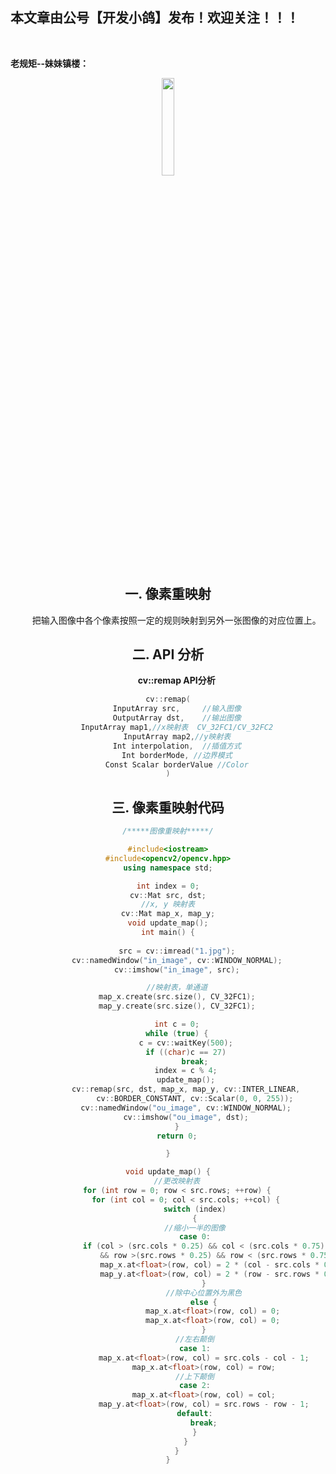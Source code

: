 ﻿## 本文章由公号【开发小鸽】发布！欢迎关注！！！
<br>

**老规矩--妹妹镇楼：**
<center>
<img src="https://img-blog.csdnimg.cn/20200721223424816.JPG"   width="20%">



## 一. 像素重映射
&nbsp;  &nbsp;  &nbsp;  &nbsp;把输入图像中各个像素按照一定的规则映射到另外一张图像的对应位置上。

## 二. API 分析
&nbsp;  &nbsp;  &nbsp;  &nbsp;**cv::remap API分析**

```cpp
cv::remap(
	InputArray src,		//输入图像
	OutputArray dst,	//输出图像
	InputArray map1,//x映射表 	CV_32FC1/CV_32FC2
	InputArray map2,//y映射表
	Int interpolation,	//插值方式
	Int borderMode,	//边界模式
	Const Scalar borderValue //Color
)
```
## 三. 像素重映射代码

```cpp
/*****图像重映射*****/

#include<iostream>
#include<opencv2/opencv.hpp>
using namespace std;

int index = 0;
cv::Mat src, dst;
//x, y 映射表
cv::Mat map_x, map_y;
void update_map();
int main() {
	
	src = cv::imread("1.jpg");
	cv::namedWindow("in_image", cv::WINDOW_NORMAL);
	cv::imshow("in_image", src);

	//映射表，单通道
	map_x.create(src.size(), CV_32FC1);
	map_y.create(src.size(), CV_32FC1);

	int c = 0;
	while (true) {
		c = cv::waitKey(500);
		if ((char)c == 27)
			break;
		index = c % 4;
		update_map();
		cv::remap(src, dst, map_x, map_y, cv::INTER_LINEAR,
			cv::BORDER_CONSTANT, cv::Scalar(0, 0, 255));
		cv::namedWindow("ou_image", cv::WINDOW_NORMAL);
		cv::imshow("ou_image", dst);
	}
	return 0;

}

void update_map() {
	//更改映射表
	for (int row = 0; row < src.rows; ++row) {
		for (int col = 0; col < src.cols; ++col) {
			switch (index)
			{
			//缩小一半的图像
			case 0:
				if (col > (src.cols * 0.25) && col < (src.cols * 0.75)
					&& row >(src.rows * 0.25) && row < (src.rows * 0.75)) {
					map_x.at<float>(row, col) = 2 * (col - src.cols * 0.25);
					map_y.at<float>(row, col) = 2 * (row - src.rows * 0.25);
				}
				//除中心位置外为黑色
				else {
					map_x.at<float>(row, col) = 0;
					map_x.at<float>(row, col) = 0;
				}
			//左右颠倒
			case 1:
				map_x.at<float>(row, col) = src.cols - col - 1;
				map_x.at<float>(row, col) = row;
			//上下颠倒
			case 2:
				map_x.at<float>(row, col) = col;
				map_y.at<float>(row, col) = src.rows - row - 1;
			default:
				break;
			}
		}
	}
}
```



